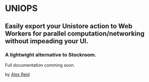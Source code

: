 # UNIOPS

## Easily export your Unistore action to Web Workers for parallel computation/networking without impeading your UI.

### A lightwight alternative to Stockroom.

Full documentation comming soon.

by [Alex Reid ](https://github.com/aareid10)
